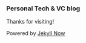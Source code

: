 ### Personal Tech & VC blog

Thanks for visiting!

Powered by [Jekyll Now](https://www.jekyllnow.com/)

